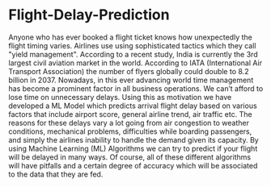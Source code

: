 # Flight-Delay-Prediction
Anyone who has ever booked a flight ticket knows how unexpectedly the flight timing varies. Airlines use using sophisticated tactics which they call "yield management". According to a recent study, India is currently the 3rd largest civil aviation market in the world. According to IATA (International Air Transport Association) the number of flyers globally could double to 8.2 billion in 2037. Nowadays, in this ever advancing world time management has become a prominent factor in all business operations. We can’t afford to lose time on unnecessary delays. Using this as motivation we have developed a ML Model which predicts arrival flight delay based on various factors that include airport score, general airline trend, air traffic etc. The reasons for these delays vary a lot going from air congestion to weather conditions, mechanical problems, difficulties while boarding passengers, and simply the airlines inability to handle the demand given its capacity. By using Machine Learning (ML) Algorithms we can try to predict if your flight will be delayed in many ways. Of course, all of these different algorithms will have pitfalls and a certain degree of accuracy which will be associated to the data that they are fed.
